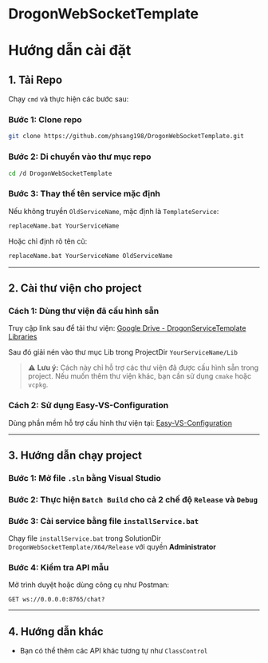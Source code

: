 # DrogonWebSocketTemplate

# Hướng dẫn cài đặt

## 1. Tải Repo

Chạy `cmd` và thực hiện các bước sau:

### Bước 1: Clone repo

```sh
git clone https://github.com/phsang198/DrogonWebSocketTemplate.git
```

### Bước 2: Di chuyển vào thư mục repo

```sh
cd /d DrogonWebSocketTemplate
```

### Bước 3: Thay thế tên service mặc định

Nếu không truyền `OldServiceName`, mặc định là `TemplateService`:

```sh
replaceName.bat YourServiceName
```

Hoặc chỉ định rõ tên cũ:

```sh
replaceName.bat YourServiceName OldServiceName
```

---

## 2. Cài thư viện cho project

### Cách 1: Dùng thư viện đã cấu hình sẵn

Truy cập link sau để tải thư viện:
[Google Drive - DrogonServiceTemplate Libraries](https://drive.google.com/file/d/1NVjwfPkPqbAvN_Dh9m6MVeC1WhEJhhDb/view?usp=sharing)

Sau đó giải nén vào thư mục Lib trong ProjectDir `YourServiceName/Lib`

> ⚠️ **Lưu ý:** Cách này chỉ hỗ trợ các thư viện đã được cấu hình sẵn trong project. Nếu muốn thêm thư viện khác, bạn cần sử dụng `cmake` hoặc `vcpkg`.

### Cách 2: Sử dụng Easy-VS-Configuration

Dùng phần mềm hỗ trợ cấu hình thư viện tại:
[Easy-VS-Configuration](https://github.com/phsang198/Easy-VS-Configuration)

---

## 3. Hướng dẫn chạy project

### Bước 1: Mở file `.sln` bằng Visual Studio

### Bước 2: Thực hiện `Batch Build` cho cả 2 chế độ `Release` và `Debug`

### Bước 3: Cài service bằng file `installService.bat`

Chạy file `installService.bat` trong SolutionDir `DrogonWebSocketTemplate/X64/Release` với quyền **Administrator**

### Bước 4: Kiểm tra API mẫu

Mở trình duyệt hoặc dùng công cụ như Postman:

```
GET ws://0.0.0.0:8765/chat?
```

---

## 4. Hướng dẫn khác

* Bạn có thể thêm các API khác tương tự như `ClassControl`
